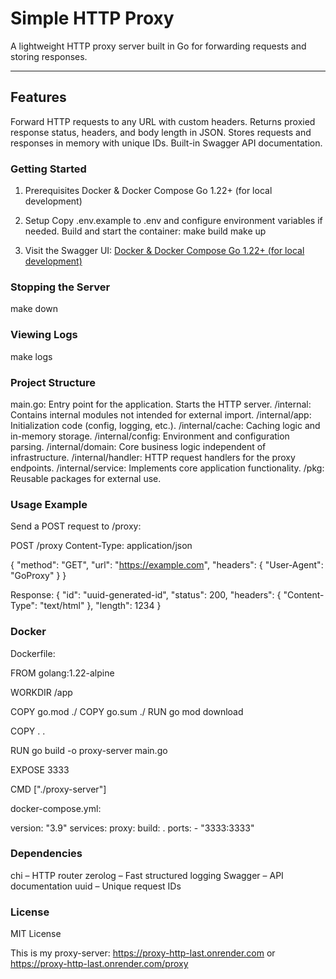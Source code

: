 # Simple HTTP Proxy

A lightweight HTTP proxy server built in Go for forwarding requests and storing responses.

---

## Features

Forward HTTP requests to any URL with custom headers.
Returns proxied response status, headers, and body length in JSON.
Stores requests and responses in memory with unique IDs.
Built-in Swagger API documentation.

### Getting Started
1. Prerequisites
Docker & Docker Compose
Go 1.22+ (for local development)

2. Setup
Copy .env.example to .env and configure environment variables if needed.
Build and start the container:
make build
make up

3. Visit the Swagger UI:
[Docker & Docker Compose
Go 1.22+ (for local development)](http://localhost:3333/swagger/index.html)

### Stopping the Server
make down

### Viewing Logs
make logs

### Project Structure
main.go: Entry point for the application. Starts the HTTP server.
/internal: Contains internal modules not intended for external import.
/internal/app: Initialization code (config, logging, etc.).
/internal/cache: Caching logic and in-memory storage.
/internal/config: Environment and configuration parsing.
/internal/domain: Core business logic independent of infrastructure.
/internal/handler: HTTP request handlers for the proxy endpoints.
/internal/service: Implements core application functionality.
/pkg: Reusable packages for external use.


### Usage Example
Send a POST request to /proxy:

POST /proxy
Content-Type: application/json

{
  "method": "GET",
  "url": "https://example.com",
  "headers": {
    "User-Agent": "GoProxy"
  }
}


Response:
{
  "id": "uuid-generated-id",
  "status": 200,
  "headers": {
    "Content-Type": "text/html"
  },
  "length": 1234
}



### Docker
Dockerfile:

FROM golang:1.22-alpine

WORKDIR /app

COPY go.mod ./ 
COPY go.sum ./
RUN go mod download

COPY . .

RUN go build -o proxy-server main.go

EXPOSE 3333

CMD ["./proxy-server"]



docker-compose.yml:

version: "3.9"
services:
  proxy:
    build: .
    ports:
      - "3333:3333"


### Dependencies
chi – HTTP router
zerolog – Fast structured logging
Swagger – API documentation
uuid – Unique request IDs


### License
MIT License


This is my proxy-server: https://proxy-http-last.onrender.com or https://proxy-http-last.onrender.com/proxy
